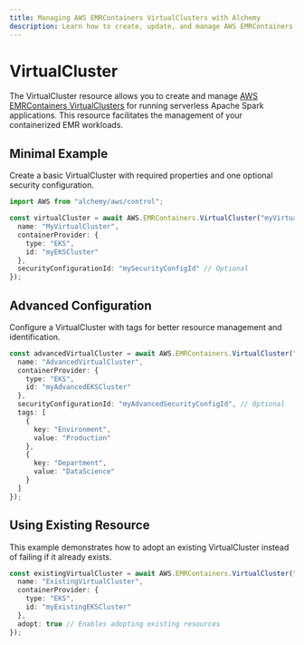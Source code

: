 ```yaml
---
title: Managing AWS EMRContainers VirtualClusters with Alchemy
description: Learn how to create, update, and manage AWS EMRContainers VirtualClusters using Alchemy Cloud Control.
---
```


# VirtualCluster

The VirtualCluster resource allows you to create and manage [AWS EMRContainers VirtualClusters](https://docs.aws.amazon.com/emrcontainers/latest/userguide/) for running serverless Apache Spark applications. This resource facilitates the management of your containerized EMR workloads.

## Minimal Example

Create a basic VirtualCluster with required properties and one optional security configuration.

```ts
import AWS from "alchemy/aws/control";

const virtualCluster = await AWS.EMRContainers.VirtualCluster("myVirtualCluster", {
  name: "MyVirtualCluster",
  containerProvider: {
    type: "EKS",
    id: "myEKSCluster"
  },
  securityConfigurationId: "mySecurityConfigId" // Optional
});
```

## Advanced Configuration

Configure a VirtualCluster with tags for better resource management and identification.

```ts
const advancedVirtualCluster = await AWS.EMRContainers.VirtualCluster("advancedVirtualCluster", {
  name: "AdvancedVirtualCluster",
  containerProvider: {
    type: "EKS",
    id: "myAdvancedEKSCluster"
  },
  securityConfigurationId: "myAdvancedSecurityConfigId", // Optional
  tags: [
    {
      key: "Environment",
      value: "Production"
    },
    {
      key: "Department",
      value: "DataScience"
    }
  ]
});
```

## Using Existing Resource

This example demonstrates how to adopt an existing VirtualCluster instead of failing if it already exists.

```ts
const existingVirtualCluster = await AWS.EMRContainers.VirtualCluster("existingVirtualCluster", {
  name: "ExistingVirtualCluster",
  containerProvider: {
    type: "EKS",
    id: "myExistingEKSCluster"
  },
  adopt: true // Enables adopting existing resources
});
```